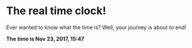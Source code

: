 # The real time clock!

Ever wanted to know what the time is? Well, your journey is about to end!

**The time is Nov 23, 2017, 15:47**